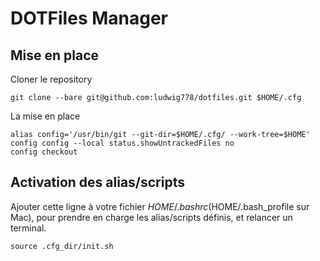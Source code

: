 # DOTFiles Manager

## Mise en place

Cloner le repository

```
git clone --bare git@github.com:ludwig778/dotfiles.git $HOME/.cfg
```

La mise en place

```
alias config='/usr/bin/git --git-dir=$HOME/.cfg/ --work-tree=$HOME'
config config --local status.showUntrackedFiles no
config checkout
```

## Activation des alias/scripts

Ajouter cette ligne à votre fichier $HOME/.bashrc ($HOME/.bash_profile sur Mac), pour prendre en charge les alias/scripts définis, et relancer un terminal.

```
source .cfg_dir/init.sh
```

